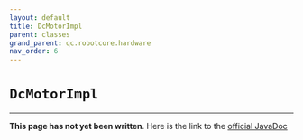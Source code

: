 ```yaml
---
layout: default
title: DcMotorImpl
parent: classes
grand_parent: qc.robotcore.hardware
nav_order: 6
---
```

# `DcMotorImpl`
---
**This page has not yet been written**. Here is the link to the [official JavaDoc](https://ftctechnh.github.io/ftc_app/doc/javadoc/com/qualcomm/robotcore/hardware/DcMotorImpl.html)
        